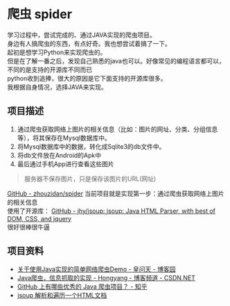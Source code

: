 # 爬虫 spider
学习过程中，尝试完成的、通过JAVA实现的爬虫项目。</br>
身边有人搞爬虫的东西，有点好奇。我也想尝试着搞了一下。</br>
起初是想学习Python来实现爬虫的。</br>
但是在了解一番之后，发现自己熟悉的java也可以。好像常见的编程语言都可以，不同的是支持的开源库不同而已</br>
python收到追捧，很大的原因是它下面支持的开源库很多。</br>
我根据自身情况，选择JAVA来实现。</br>
## 项目描述
1. 通过爬虫获取网络上图片的相关信息（比如：图片的网址、分类、分组信息等），将其保存在Mysql数据库中。
2. 将Mysql数据库中的数据，转化成Sqlite3的db文件中。
3. 将db文件放在Android的Apk中
4. 最后通过手机App进行查看这些图片

> 服务器不保存图片，只是保存该图片的URL(网址)  

[GitHub - zhouzidan/spider](https://github.com/zhouzidan/spider)
当前项目就是实现第一步：通过爬虫获取网络上图片的相关信息</br>
使用了开源库： [GitHub - jhy/jsoup: jsoup: Java HTML Parser, with best of DOM, CSS, and jquery](https://github.com/jhy/jsoup)</br>
很好很棒很牛逼

## 项目资料
* [关于使用Java实现的简单网络爬虫Demo - 皇问天 - 博客园](http://www.cnblogs.com/huangwentian/p/6484534.html)
* [Java爬虫，信息抓取的实现 - Hongyang        - 博客频道 - CSDN.NET](http://blog.csdn.net/lmj623565791/article/details/23272657)
* [GitHub 上有哪些优秀的 Java 爬虫项目？ - 知乎](https://www.zhihu.com/question/31427895)
* [jsoup 解析和遍历一个HTML文档](http://www.open-open.com/jsoup/parsing-a-document.htm)
